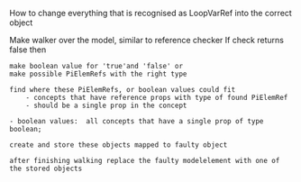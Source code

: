 How to change everything that is recognised as LoopVarRef into the correct object

Make walker over the model, similar to reference checker
If check returns false then 

    make boolean value for 'true'and 'false' or 
    make possible PiElemRefs with the right type

    find where these PiElemRefs, or boolean values could fit
        - concepts that have reference props with type of found PiElemRef
        - should be a single prop in the concept

    - boolean values:  all concepts that have a single prop of type boolean;

    create and store these objects mapped to faulty object

    after finishing walking replace the faulty modelelement with one of the stored objects
